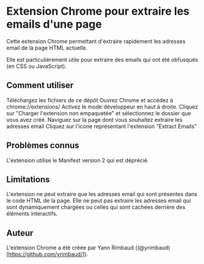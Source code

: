 # Extension Chrome pour extraire les emails d'une page

Cette extension Chrome permettant d'extraire rapidement les adresses email de la page HTML actuelle.

Elle est particulièrement utile pour extraire des emails qui ont été obfusqués (en CSS ou JavaScript).

## Comment utiliser

Téléchargez les fichiers de ce dépôt
Ouvrez Chrome et accédez à chrome://extensions/
Activez le mode développeur en haut à droite.
Cliquez sur "Charger l'extension non empaquetée" et sélectionnez le dossier que vous avez créé.
Naviguez sur la page dont vous souhaitez extraire les adresses email
Cliquez sur l'icone représentant l'extension "Extract Emails"

## Problèmes connus

L'extension utilise le Manifest version 2 qui est déprécié.

## Limitations

L'extension ne peut extraire que les adresses email qui sont présentes dans le code HTML de la page. Elle ne peut pas extraire les adresses email qui sont dynamiquement chargées ou celles qui sont cachées derrière des éléments interactifs.

## Auteur

L'extension Chrome a été créée par Yann Rimbaud ((@yrimbaud)[https://github.com/yrimbaud/]).
